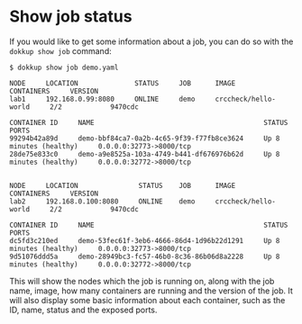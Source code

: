# Show job status 
If you would like to get some information about a job, you can do so with the `dokkup show job` command:

```
$ dokkup show job demo.yaml
```
```
NODE     LOCATION              STATUS     JOB      IMAGE                    CONTAINERS     VERSION
lab1     192.168.0.99:8080     ONLINE     demo     crccheck/hello-world     2/2            9470cdc

CONTAINER ID     NAME                                          STATUS                     PORTS
99294b42a89d     demo-bbf84ca7-0a2b-4c65-9f39-f77fb8ce3624     Up 8 minutes (healthy)     0.0.0.0:32773->8000/tcp
28de75e833c0     demo-a9e8525a-103a-4749-b441-df676976b62d     Up 8 minutes (healthy)     0.0.0.0:32772->8000/tcp


NODE     LOCATION               STATUS    JOB      IMAGE                    CONTAINERS     VERSION
lab2     192.168.0.100:8080     ONLINE    demo     crccheck/hello-world     2/2            9470cdc

CONTAINER ID     NAME                                          STATUS                     PORTS
dc5fd3c210ed     demo-53fec61f-3eb6-4666-86d4-1d96b22d1291     Up 8 minutes (healthy)     0.0.0.0:32773->8000/tcp
9d51076ddd5a     demo-28949bc3-fc57-46b0-8c36-86b06d8a2228     Up 8 minutes (healthy)     0.0.0.0:32772->8000/tcp
```

This will show the nodes which the job is running on, along with the job name, image, how many containers are running and the version of the job. It will also display some basic information about each container, such as the ID, name, status and the exposed ports.

